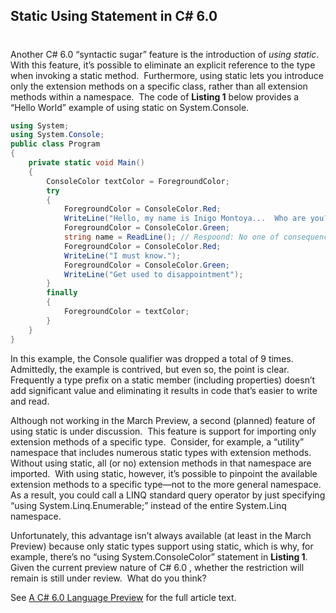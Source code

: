 ## Static Using Statement in C# 6.0
#
Another C# 6.0 “syntactic sugar” feature is the introduction of _using_ _static_.  With this feature, it’s possible to eliminate an explicit reference to the type when invoking a static method.  Furthermore, using static lets you introduce only the extension methods on a specific class, rather than all extension methods within a namespace.  The code of **Listing 1** below provides a “Hello World” example of using static on System.Console.

```csharp
using System;
using System.Console;
public class Program
{
    private static void Main()
    {
        ConsoleColor textColor = ForegroundColor;
        try
        {
            ForegroundColor = ConsoleColor.Red;
            WriteLine("Hello, my name is Inigo Montoya...  Who are you?: ");
            ForegroundColor = ConsoleColor.Green;
            string name = ReadLine(); // Respoond: No one of consequence
            ForegroundColor = ConsoleColor.Red;
            WriteLine("I must know.");
            ForegroundColor = ConsoleColor.Green;
            WriteLine("Get used to disappointment");
        }
        finally
        {
            ForegroundColor = textColor;
        }
    }
}
```

In this example, the Console qualifier was dropped a total of 9 times.  Admittedly, the example is contrived, but even so, the point is clear.  Frequently a type prefix on a static member (including properties) doesn’t add significant value and eliminating it results in code that’s easier to write and read.

Although not working in the March Preview, a second (planned) feature of using static is under discussion.  This feature is support for importing only extension methods of a specific type.  Consider, for example, a “utility” namespace that includes numerous static types with extension methods.  Without using static, all (or no) extension methods in that namespace are imported.  With using static, however, it’s possible to pinpoint the available extension methods to a specific type—not to the more general namespace.  As a result, you could call a LINQ standard query operator by just specifying “using System.Linq.Enumerable;” instead of the entire System.Linq namespace.

Unfortunately, this advantage isn’t always available (at least in the March Preview) because only static types support using static, which is why, for example, there’s no “using System.ConsoleColor” statement in **Listing 1**.  Given the current preview nature of C# 6.0 , whether the restriction will remain is still under review.  What do you think?

See [A C# 6.0 Language Preview](https://msdn.microsoft.com/en-us/magazine/dn683793.aspx) for the full article text.
